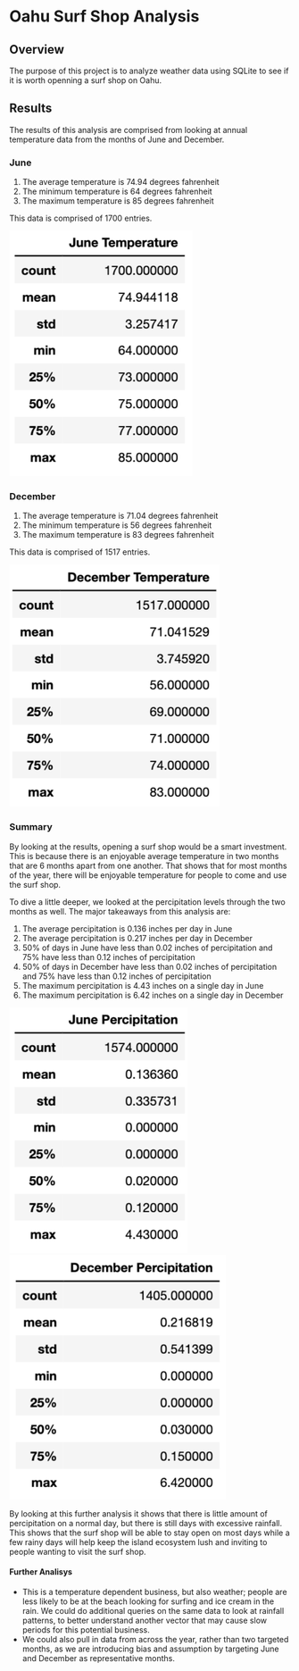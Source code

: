 # Oahu Surf Shop Analysis

## Overview

The purpose of this project is to analyze weather data using SQLite to see if it is worth openning a surf shop on Oahu. 

## Results 

The results of this analysis are comprised from looking at annual temperature data from the months of June and December.

### June

1. The average temperature is 74.94 degrees fahrenheit
2. The minimum temperature is 64 degrees fahrenheit
3. The maximum temperature is 85 degrees fahrenheit

This data is comprised of 1700 entries.

!["June Summary Data"](resources/june_temp.png)

### December

1. The average temperature is 71.04 degrees fahrenheit
2. The minimum temperature is 56 degrees fahrenheit
3. The maximum temperature is 83 degrees fahrenheit

This data is comprised of 1517 entries.

!["December Summary Data"](resources/dec_temp.png)

### Summary

By looking at the results, opening a surf shop would be a smart investment. This is because there is an enjoyable average temperature in two months that are 6 months apart from one another. That shows that for most months of the year, there will be enjoyable temperature for people to come and use the surf shop.

To dive a little deeper, we looked at the percipitation levels through the two months as well. The major takeaways from this analysis are:

1. The average percipitation is 0.136 inches per day in June
2. The average percipitation is 0.217 inches per day in December
3. 50% of days in June have less than 0.02 inches of percipitation and 75% have less than 0.12 inches of percipitation
4. 50% of days in December have less than 0.02 inches of percipitation and 75% have less than 0.12 inches of percipitation
5. The maximum percipitation is 4.43 inches on a single day in June
6. The maximum percipitation is 6.42 inches on a single day in December

!["June Percipitation"](resources/june_prcp.png)
!["December Percipitation"](resources/dec_prcp.png)

By looking at this further analysis it shows that there is little amount of percipitation on a normal day, but there is still days with excessive rainfall. This shows that the surf shop will be able to stay open on most days while a few rainy days will help keep the island ecosystem lush and inviting to people wanting to visit the surf shop.

#### Further Analisys

* This is a temperature dependent business, but also weather; people are less likely to be at the beach looking for surfing and ice cream in the rain. We could do additional queries on the same data to look at rainfall patterns, to better understand another vector that may cause slow periods for this potential business.
* We could also pull in data from across the year, rather than two targeted months, as we are introducing bias and assumption by targeting June and December as representative months. 
